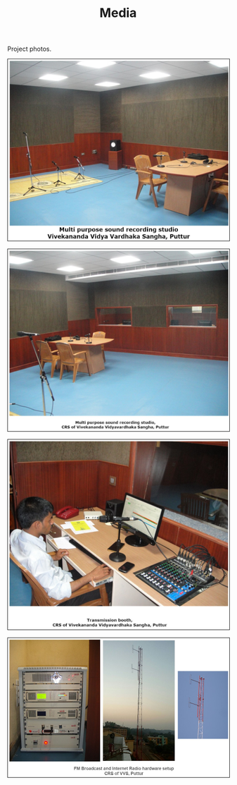 ﻿---
layout: page
title: Media
permalink: /Media/
---



<p>Project photos. </p>

<img src = "/Photos/vvs-1.jpg" border = "1" />

<p></p>


<img src = "/Photos/vvs-2.jpg" border = "1" />

<p> </p>

<img src = "/Photos/vvs-3.jpg" border = "1" />

<p></p>


<img src = "/Photos/vvs-4.jpg" border = "1" />